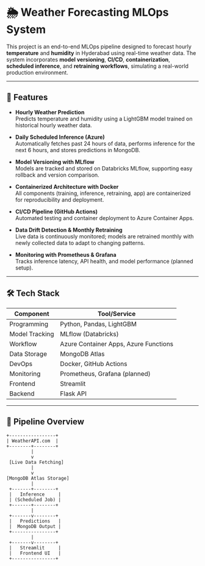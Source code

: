 # 🌦️ Weather Forecasting MLOps System

This project is an end-to-end MLOps pipeline designed to forecast hourly **temperature** and **humidity** in Hyderabad using real-time weather data. The system incorporates **model versioning**, **CI/CD**, **containerization**, **scheduled inference**, and **retraining workflows**, simulating a real-world production environment.

---

## 🚀 Features

- **Hourly Weather Prediction**  
  Predicts temperature and humidity using a LightGBM model trained on historical hourly weather data.

- **Daily Scheduled Inference (Azure)**  
  Automatically fetches past 24 hours of data, performs inference for the next 6 hours, and stores predictions in MongoDB.

- **Model Versioning with MLflow**  
  Models are tracked and stored on Databricks MLflow, supporting easy rollback and version comparison.

- **Containerized Architecture with Docker**  
  All components (training, inference, retraining, app) are containerized for reproducibility and deployment.

- **CI/CD Pipeline (GitHub Actions)**  
  Automated testing and container deployment to Azure Container Apps.

- **Data Drift Detection & Monthly Retraining**  
  Live data is continuously monitored; models are retrained monthly with newly collected data to adapt to changing patterns.

- **Monitoring with Prometheus & Grafana**  
  Tracks inference latency, API health, and model performance (planned setup).

---

## 🛠️ Tech Stack

| Component       | Tool/Service                  |
|----------------|-------------------------------|
| Programming    | Python, Pandas, LightGBM       |
| Model Tracking | MLflow (Databricks)            |
| Workflow       | Azure Container Apps, Azure Functions |
| Data Storage   | MongoDB Atlas                  |
| DevOps         | Docker, GitHub Actions         |
| Monitoring     | Prometheus, Grafana (planned)  |
| Frontend       | Streamlit                      |
| Backend        | Flask API                      |

---

## 🔄 Pipeline Overview

    +-----------------+
    | WeatherAPI.com  |
    +--------+--------+
             |
             v
     [Live Data Fetching]
             |
             v
    [MongoDB Atlas Storage]
             |
     +-------+--------+
     |   Inference     |
     | (Scheduled Job) |
     +-------+--------+
             |
     +-------v--------+
     |   Predictions   |
     |  MongoDB Output |
     +----------------+
             |
     +-------v--------+
     |   Streamlit     |
     |   Frontend UI   |
     +----------------+

